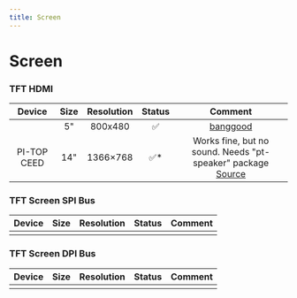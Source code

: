 ```yaml
---
title: Screen
---
```


# Screen

### TFT HDMI

| Device | Size | Resolution | Status | Comment |
| :---: | :---: | :---: | :---: | :---: |
| ​ | 5" | 800x480 | ✅ | ​[banggood](https://www.banggood.com/5-Inch-800-x-480-HDMI-TFT-LCD-Touch-Screen-For-Raspberry-PI-2-Model-B-B-A-B-p-1023438.html)​ |
| PI-TOP CEED | 14" | 1366×768 | ✅\* | Works fine, but no sound. Needs "pt-speaker" package [Source](https://www.neozone.org/tests/test-pi-top-ceed-lordi-ideal-pour-les-makers-en-herbe/)​ |



### TFT Screen SPI Bus

| Device | Size | Resolution | Status | Comment |
| :---: | :---: | :---: | :---: | :---: |
|  |  |  |  |  |



### TFT Screen DPI Bus

| Device | Size | Resolution | Status | Comment |
| :---: | :---: | :---: | :---: | :---: |
|  |  |  |  |  |

